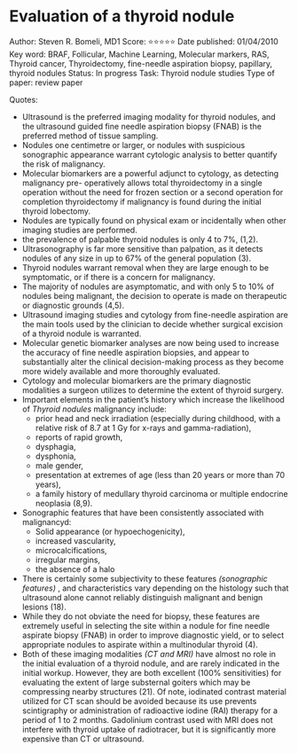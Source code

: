 # Evaluation of a thyroid nodule

Author: Steven R. Bomeli, MD1
Score: ⭐️⭐️⭐️⭐️⭐️
Date published: 01/04/2010
Key word: BRAF, Follicular, Machine Learning, Molecular markers, RAS, Thyroid cancer, Thyroidectomy, fine-needle aspiration biopsy, papillary, thyroid nodules
Status: In progress
Task: Thyroid nodule studies
Type of paper: review paper

Quotes:

- Ultrasound is the preferred imaging modality for thyroid nodules, and the ultrasound guided fine needle aspiration biopsy (FNAB) is the preferred method of tissue sampling.
- Nodules one centimetre or larger, or nodules with suspicious sonographic appearance warrant cytologic analysis to better quantify the risk of malignancy.
- Molecular biomarkers are a powerful adjunct to cytology, as detecting malignancy pre-
operatively allows total thyroidectomy in a single operation without the need for frozen section or a second operation for completion thyroidectomy if malignancy is found during the initial thyroid lobectomy.
- Nodules are typically found on physical exam or incidentally when other imaging studies are
performed.
- the prevalence of palpable thyroid nodules is only 4 to 7%, (1,2).
- Ultrasonography is far more sensitive than palpation, as it detects nodules of any size in up to 67% of the general population (3).
- Thyroid nodules warrant removal when they are large enough to be symptomatic, or if there is a concern for malignancy.
- The majority of nodules are asymptomatic, and with only 5 to 10% of nodules being malignant, the decision to operate is made on therapeutic or diagnostic grounds (4,5).
- Ultrasound imaging studies and cytology from fine-needle aspiration are the main tools used by the clinician to decide whether surgical excision of a thyroid nodule is warranted.
- Molecular genetic biomarker analyses are now being used to increase the accuracy of fine needle aspiration biopsies, and appear to substantially alter the clinical decision-making process as they become more widely available and more thoroughly evaluated.
- Cytology and molecular biomarkers are the primary diagnostic modalities a surgeon utilizes to determine the extent of thyroid surgery.
- Important elements in the patient’s history which increase the likelihood of *Thyroid nodules* malignancy include:
    - prior head and neck irradiation (especially during childhood, with a relative risk of 8.7 at 1 Gy for x-rays and gamma-radiation),
    - reports of rapid growth,
    - dysphagia,
    - dysphonia,
    - male gender,
    - presentation at extremes of age (less than 20 years or more than 70 years),
    - a family history of medullary thyroid carcinoma or multiple endocrine neoplasia (8,9).
- Sonographic  features that have been consistently associated with malignancyd:
    - Solid appearance (or hypoechogenicity),
    - increased vascularity,
    - microcalcifications,
    - irregular margins,
    - the absence of a halo
- There is certainly some subjectivity to these features *(sonographic features)* , and characteristics vary depending on the histology such that ultrasound alone cannot reliably distinguish malignant and benign lesions (18).
- While they do not obviate the need for biopsy, these features are extremely useful in selecting the site within a nodule for fine needle aspirate biopsy (FNAB) in order to improve diagnostic yield, or to select appropriate nodules to aspirate within a multinodular thyroid (4).
- Both of these imaging modalities *(CT and  MRI)* have almost no role in the initial evaluation of a thyroid nodule, and are rarely indicated in the initial workup. However, they are both excellent (100% sensitivities) for evaluating the extent of large substernal goiters which may be compressing nearby structures (21). Of note, iodinated contrast material utilized for CT scan should be avoided because its use prevents scintigraphy or administration of radioactive iodine (RAI) therapy for a period of 1 to 2 months. Gadolinium contrast used with MRI does not interfere
with thyroid uptake of radiotracer, but it is significantly more expensive than CT or ultrasound.
